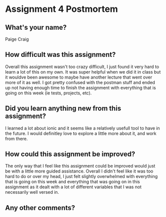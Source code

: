 # Assignment 4 Postmortem

## What's your name?
 Paige Craig


## How difficult was this assignment?
 Overall this assignment wasn't too crazy difficult, I just found it very hard to learn a lot of this on my own. It was super helpful when we did it in class but it wouldve been awesome to maybe have another lecture that went over more of it as well. I got pretty confused with the postman stuff and ended up not having enough time to finish the assignment with everything that is going on this week (ie tests, projects, etc).


## Did you learn anything new from this assignment?
 I learned a lot about ionic and it seems like a relatively usefull tool to have in the future. I would definitley love to explore a little more about it, and work from there.


## How could this assignment be improved?
 The only way that I feel like this assignment could be improved would just be with a little more guided assistance. Overall I didn't feel like it was too hard to do or over my head, I just felt slightly overwhelmed with everything that is going on this week and everything that was going on in this assignment as it dealt with a lot of different variables that I was not necessarily well versed in. 


## Any other comments?